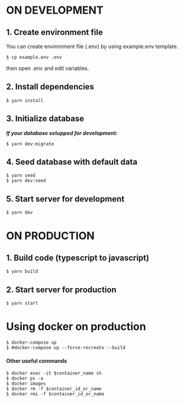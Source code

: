# ON DEVELOPMENT

## 1. Create environment file

You can create environment file (.env) by using example.env template.

```
$ cp example.env .env
```

then open .env and edit variables.

## 2. Install dependencies

```
$ yarn install
```

## 3. Initialize database
***If your database setupped for development:***
```
$ yarn dev:migrate
```

## 4. Seed database with default data

```
$ yarn seed
$ yarn dev:seed
```

## 5. Start server for development

```
$ yarn dev
```

# ON PRODUCTION

## 1. Build code (typescript to javascript)

```
$ yarn build
```

## 2. Start server for production

```
$ yarn start
```

# Using docker on production

```
$ docker-compose up
$ #docker-compose up --force-recreate --build
```

#### Other useful commands

```
$ docker exec -it $container_name sh
$ docker ps -a
$ docker images
$ docker rm -f $container_id_or_name
$ docker rmi -f $container_id_or_name
```